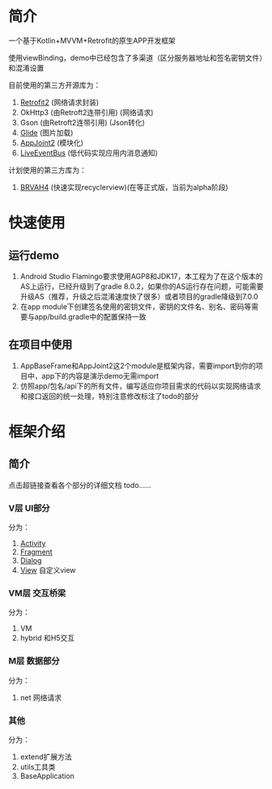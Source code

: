 # 简介
一个基于Kotlin+MVVM+Retrofit的原生APP开发框架

使用viewBinding，demo中已经包含了多渠道（区分服务器地址和签名密钥文件）和混淆设置

目前使用的第三方开源库为：
1. [Retrofit2](https://github.com/square/retrofit) (网络请求封装)
2. OkHttp3 (由Retroft2连带引用) (网络请求)
3. Gson (由Retroft2连带引用)  (Json转化)
4. [Glide](https://github.com/bumptech/glide) (图片加载)
5. [AppJoint2](https://github.com/JustGank/AppJoint2) (模块化)
6. [LiveEventBus](https://github.com/JeremyLiao/LiveEventBus) (低代码实现应用内消息通知)

计划使用的第三方库为：
1. [BRVAH4](https://github.com/CymChad/BaseRecyclerViewAdapterHelper) (快速实现recyclerview)(在等正式版，当前为alpha阶段)

# 快速使用
## 运行demo
1. Android Studio Flamingo要求使用AGP8和JDK17，本工程为了在这个版本的AS上运行，已经升级到了gradle 8.0.2，如果你的AS运行存在问题，可能需要升级AS（推荐，升级之后混淆速度快了很多）或者项目的gradle降级到7.0.0
2. 在app module下创建签名使用的密钥文件，密钥的文件名、别名、密码等需要与app/build.gradle中的配置保持一致

## 在项目中使用
1. AppBaseFrame和AppJoint2这2个module是框架内容，需要import到你的项目中，app下的内容是演示demo无需import
2. 仿照app/包名/api下的所有文件，编写适应你项目需求的代码以实现网络请求和接口返回的统一处理，特别注意修改标注了todo的部分

# 框架介绍
## 简介
点击超链接查看各个部分的详细文档 todo……
### V层 UI部分
分为：
1. [Activity](https://github.com/qaszxcwer/AndroidApp_MVVM_Framework/blob/main/doc/Activity.md)
2. [Fragment](https://github.com/qaszxcwer/AndroidApp_MVVM_Framework/blob/main/doc/Fragment.md)
3. [Dialog](https://github.com/qaszxcwer/AndroidApp_MVVM_Framework/blob/main/doc/Dialog.md)
4. [View](https://github.com/qaszxcwer/AndroidApp_MVVM_Framework/blob/main/doc/View.md) 自定义view
### VM层 交互桥梁
分为：
1. VM
2. hybrid 和H5交互
### M层 数据部分
分为：
1. net 网络请求
### 其他
分为：
1. extend扩展方法
2. utils工具类
3. BaseApplication

